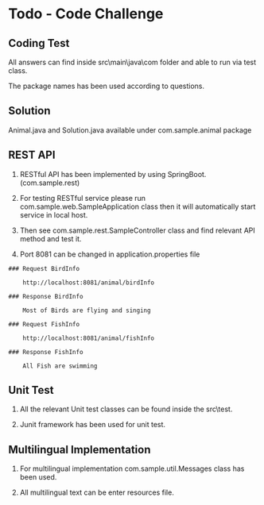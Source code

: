 # Todo - Code Challenge

## Coding Test
 
All answers can find inside src\main\java\com folder and able to run via test class.

The package names has been used according to questions.

## Solution

Animal.java and Solution.java available under com.sample.animal package

## REST API
 
 1)	RESTful API has been implemented by using SpringBoot. (com.sample.rest)

 2) For testing RESTful service please run com.sample.web.SampleApplication  class then it will automatically start service in local host. 

 3) Then see com.sample.rest.SampleController class and find relevant API method and test it.
 
 4) Port 8081 can be changed in application.properties file
 
```
### Request BirdInfo

	http://localhost:8081/animal/birdInfo

### Response BirdInfo

	Most of Birds are flying and singing

### Request FishInfo

	http://localhost:8081/animal/fishInfo

### Response FishInfo

	All Fish are swimming

```
 
## Unit Test
	
 1) All the relevant  Unit test classes can be found inside the  src\test.

 2) Junit framework has been used for unit test.

## Multilingual Implementation

 1) For multilingual implementation com.sample.util.Messages class has been used.

 2) All multilingual text can be enter resources file.

